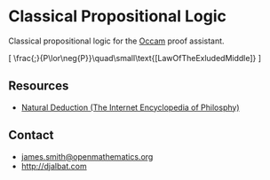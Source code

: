 # Classical Propositional Logic

Classical propositional logic for the [Occam](http://occam.science) proof assistant.

\[
\frac{\;}{P\lor\neg{P}}\quad\small\text{[LawOfTheExludedMiddle]}
\]

## Resources

* [Natural Deduction (The Internet Encyclopedia of Philosphy)](http://www.iep.utm.edu/nat-ded/#H4)

## Contact

* james.smith@openmathematics.org
* http://djalbat.com
